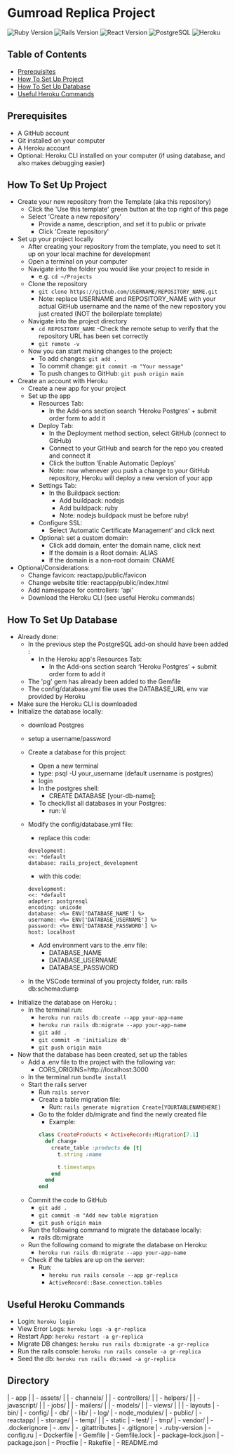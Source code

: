 # Gumroad Replica Project

![Ruby Version](https://img.shields.io/badge/Ruby-3.2.3-cc0000.svg)
![Rails Version](https://img.shields.io/badge/Rails-7.1.3-cc0000.svg)
![React Version](https://img.shields.io/badge/React-18.2.0-61dafb.svg)
![PostgreSQL](https://img.shields.io/badge/Database-PostgreSQL-336791.svg)
![Heroku](https://img.shields.io/badge/Platform-Heroku-6762a6.svg)


## Table of Contents
- [Prerequisites](#prerequisites)
- [How To Set Up Project](#how-to-set-up-project) 
- [How To Set Up Database](#how-to-set-up-db) 
- [Useful Heroku Commands](#heroku-commands)


## Prerequisites<a name="prerequisites"></a>
- A GitHub account
- Git installed on your computer
- A Heroku account
- Optional: Heroku CLI installed on your computer (if using database, and also makes debugging easier)

## How To Set Up Project<a name="how-to-set-up-project"></a>
- Create your new repository from the Template (aka this repository)
  - Click the 'Use this template' green button at the top right of this page
  - Select 'Create a new repository' 
    - Provide a name, description, and set it to public or private
    - Click 'Create repository' 
- Set up your project locally
  - After creating your repository from the template, you need to set it up on your local machine for development
  - Open a terminal on your computer
  - Navigate into the folder you would like your project to reside in
    - e.g. `cd ~/Projects`
  - Clone the repository
    - `git clone https://github.com/USERNAME/REPOSITORY_NAME.git`
    - Note: replace USERNAME and REPOSITORY_NAME with your actual GitHub username and the name of the new repository you just created (NOT the boilerplate template)
  - Navigate into the project directory
    - `cd REPOSITORY_NAME`
  -Check the remote setup to verify that the repository URL has been set correctly
    - `git remote -v`
  - Now you can start making changes to the project:
    - To add changes: `git add .`
    - To commit change: `git commit -m "Your message"`
    - To push changes to GitHub: `git push origin main`
- Create an account with Heroku
  - Create a new app for your project
  - Set up the app
    - Resources Tab: 
      - In the Add-ons section search ‘Heroku Postgres’ + submit order form to add it
    - Deploy Tab:
      - In the Deployment method section, select GitHub (connect to GitHub)
      - Connect to your GitHub and search for the repo you created and connect it
      -	Click the button ‘Enable Automatic Deploys’
      - Note: now whenever you push a change to your GitHub repository, Heroku will deploy a new version of your app
    - Settings Tab: 
      - In the Buildpack section: 
        - Add buildpack: nodejs
        - Add buildpack: ruby
        - Note: nodejs buildpack must be before ruby!
    - Configure SSL:
      - Select ‘Automatic Certificate Management’ and click next
    - Optional: set a custom domain:
      - Click add domain, enter the domain name, click next
      - If the domain is a Root domain: ALIAS
      - If the domain is a non-root domain: CNAME
- Optional/Considerations:
  - Change favicon: reactapp/public/favicon
  - Change website title: reactapp/public/index.html
  - Add namespace for controllers: ‘api’
  - Download the Heroku CLI (see useful Heroku commands)


## How To Set Up Database<a name="how-to-set-up-db"></a>
- Already done:   
  - In the previous step the PostgreSQL add-on should have been added :
    - In the Heroku app's Resources Tab:
      - In the Add-ons section search ‘Heroku Postgres’ + submit order form to add it
  - The 'pg' gem has already been added to the Gemfile
  - The config/database.yml file uses the DATABASE_URL env var provided by Heroku
- Make sure the Heroku CLI is downloaded
- Initialize the database locally: 
  - download Postgres
  - setup a username/password
  - Create a database for this project: 
    - Open a new terminal
    - type: psql -U your_username (default username is postgres)
    - login
    - In the postgres shell: 
      - CREATE DATABASE [your-db-name];
    - To check/list all databases in your Postgres: 
      - run: \l

  - Modify the config/database.yml file: 
    - replace this code: 
    ```
    development:
    <<: *default
    database: rails_project_development
    ```
    - with this code: 
    ``` 
    development:
    <<: *default
    adapter: postgresql
    encoding: unicode
    database: <%= ENV['DATABASE_NAME'] %>
    username: <%= ENV['DATABASE_USERNAME'] %>
    password: <%= ENV['DATABASE_PASSWORD'] %>
    host: localhost
    ```
    - Add environment vars to the .env file:
      - DATABASE_NAME
      - DATABASE_USERNAME
      - DATABASE_PASSWORD
  - In the VSCode terminal of you projecty folder, run: rails db:schema:dump
- Initialize the database on Heroku :
  - In the terminal run:
    - `heroku run rails db:create --app your-app-name`
    - `heroku run rails db:migrate --app your-app-name`
    - `git add .`
    - `git commit -m 'initialize db'`
    - `git push origin main` 
- Now that the database has been created, set up the tables
  - Add a .env file to the project with the following var: 
    - CORS_ORIGINS=http://localhost:3000
  - In the terminal run `bundle install`
  - Start the rails server
    - Run `rails server`
    - Create a table migration file: 
      - Run: `rails generate migration Create[YOURTABLENAMEHERE]`
    - Go to the folder db/migrate and find the newly created file
      - Example: 
      ```ruby
      class CreateProducts < ActiveRecord::Migration[7.1]
        def change
          create_table :products do |t|
            t.string :name

            t.timestamps
          end
        end
      end
      `````
  - Commit the code to GitHub
    - `git add .`
    - `git commit -m "Add new table migration`
    - `git push origin main`
  - Run the following command to migrate the database locally: 
    - rails db:migrate
  - Run the following comand to migrate the database on Heroku: 
    - `heroku run rails db:migrate --app your-app-name`
  - Check if the tables are up on the server:
    - Run: 
      - `heroku run rails console --app gr-replica`
      - `ActiveRecord::Base.connection.tables`
 


## Useful Heroku Commands <a name="heroku-commands"></a>
- Login: `heroku login`
- View Error Logs: `heroku logs -a gr-replica`
- Restart App: `heroku restart -a gr-replica`
- Migrate DB changes: `heroku run rails db:migrate -a gr-replica`
- Run the rails console: `heroku run rails console -a gr-replica`
- Seed the db: `heroku run rails db:seed -a gr-replica`



## Directory
| - app
| | - assets/
| | - channels/
| | - controllers/
| | - helpers/
| | - javascript/
| | - jobs/
| | - mailers/
| | - models/
| | - views/
| | | - layouts
| - bin/
| - config/
| - db/
| - lib/
| - log/
| - node_modules/
| - public/
| - reactapp/
| - storage/
| - temp/
| | - static 
| - test/
| - tmp/
| - vendor/
| - .dockerignore
| - .env
| - .gitattributes
| - .gitignore
| - .ruby-version
| - config.ru
| - Dockerfile
| - Gemfile
| - Gemfile.lock
| - package-lock.json
| - package.json
| - Procfile
| - Rakefile
| - README.md